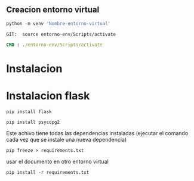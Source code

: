 ## Creacion entorno virtual
```py
python -m venv 'Nombre-entorno-virtual'
```
```git
GIT:  source entorno-env/Scripts/activate
```
```cmd
CMD : ./entorno-env/Scripts/activate
```

# Instalacion 

# Instalacion flask

```
pip install flask
```
```
pip install psycopg2
```

Este achivo tiene todas las dependencias instaladas (ejecutar el comando cada vez que se instale una nueva dependencia)
```
pip freeze > requirements.txt

```

usar el documento en otro entorno virtual
```
pip install -r requirements.txt
```














